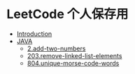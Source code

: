 # LeetCode 个人保存用

- [Introduction](README.md)
- [JAVA]()
  - [2.add-two-numbers](2.add-two-numbers.md)
  - [203.remove-linked-list-elements](203.remove-linked-list-elements.md)
  - [804.unique-morse-code-words](804.unique-morse-code-words.md)
